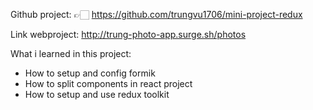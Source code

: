Github project:
👉🏻 https://github.com/trungvu1706/mini-project-redux

Link webproject: 
http://trung-photo-app.surge.sh/photos

What i learned in this project:

- How to setup and config formik
- How to split components in react project
- How to setup and use redux toolkit
